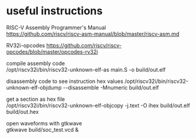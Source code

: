 # useful instructions

RISC-V Assembly Programmer's Manual  
https://github.com/riscv/riscv-asm-manual/blob/master/riscv-asm.md  

RV32i-opcodes
https://github.com/riscv/riscv-opcodes/blob/master/opcodes-rv32i
  
compile assembly code  
/opt/riscv32i/bin/riscv32-unknown-elf-as main.S -o build/out.elf

disassembly code to see instruction hex values
/opt/riscv32i/bin/riscv32-unknown-elf-objdump --disassemble -Mnumeric build/out.elf  

get a section as hex file  
/opt/riscv32i/bin/riscv32-unknown-elf-objcopy -j.text -O ihex build/out.elf build/out.hex  

open waveforms with gtkwave  
gtkwave build/soc_test.vcd &
